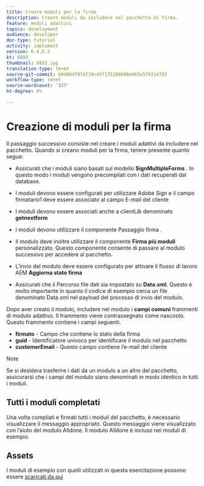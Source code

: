 ```yaml
---
title: Creare moduli per la firma
description: Creare moduli da includere nel pacchetto di firma.
feature: moduli adattivi
topics: development
audience: developer
doc-type: tutorial
activity: implement
version: 6.4,6.5
kt: 6893
thumbnail: 6893.jpg
translation-type: tm+mt
source-git-commit: b040bdf97df39c45f175288608e965e5f0214703
workflow-type: tm+mt
source-wordcount: '327'
ht-degree: 0%

---
```



# Creazione di moduli per la firma

Il passaggio successivo consiste nel creare i moduli adattivi da includere nel pacchetto. Quando si creano moduli per la firma, tenere presente quanto segue:

* Assicurati che i moduli siano basati sul modello **SignMultipleForms** . In questo modo i moduli vengono precompilati con i dati recuperati dal database.

* I moduli devono essere configurati per utilizzare Adobe Sign e il campo firmatario1 deve essere associato al campo E-mail del cliente
* I moduli devono essere associati anche a clientLib denominato **getnextform**
* I moduli devono utilizzare il componente Passaggio firma .
* Il modulo deve inoltre utilizzare il componente **Firma più moduli** personalizzato. Questo componente consente di passare al modulo successivo per accedere al pacchetto.
* L’invio del modulo deve essere configurato per attivare il flusso di lavoro AEM **Aggiorna stato firma**
* Assicurati che il Percorso file dati sia impostato su **Data.xml**. Questo è molto importante in quanto il codice di esempio cerca un file denominato Data.xml nel payload del processo di invio del modulo.

Dopo aver creato il modulo, includere nel modulo i **campi comuni** frammenti di modulo adattivo. Il frammento viene contrassegnato come nascosto. Questo frammento contiene i campi seguenti.

* **firmato**  - Campo che contiene lo stato della firma
* **guid**  - Identificatore univoco per identificare il modulo nel pacchetto
* **customerEmail**  - Questo campo contiene l’e-mail del cliente



>[!NOTE]
>Se si desidera trasferire i dati da un modulo a un altro del pacchetto, assicurarsi che i campi del modulo siano denominati in modo identico in tutti i moduli.

## Tutti i moduli completati

Una volta compilati e firmati tutti i moduli del pacchetto, è necessario visualizzare il messaggio appropriato. Questo messaggio viene visualizzato con l’aiuto del modulo Alldone. Il modulo Alldone è incluso nei moduli di esempio.

## Assets

I moduli di esempio con quelli utilizzati in questa esercitazione possono essere [scaricati da qui](assets/forms-for-signing.zip)
